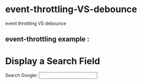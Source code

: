 # event-throttling-VS-debounce
event throttling VS debounce


## event-throttling example : 

<!DOCTYPE html>
<html>
<body>

<h1>Display a Search Field</h1>

<form action="/action_page.php">
  <label for="gsearch">Search Google:</label>
  <input type="search" id="gsearch" name="gsearch"  onkeyup="betterFunction()">
</form>

</body>
<script>
var input = document.getElementById("gsearch");

function sendCode(){
var input = document.getElementById("gsearch");
 console.log("output ===>", input.value)
}
const doSomeMagic = (func, delay) => {
	let timer
    return function(){
    	let context = this
        args = arguments
        clearTimeout(timer)
        timer =  setTimeout(()=>{ sendCode.apply(context, arguments)}, delay);
    }
}
const betterFunction = doSomeMagic(sendCode, 300)

</script>
</html>
